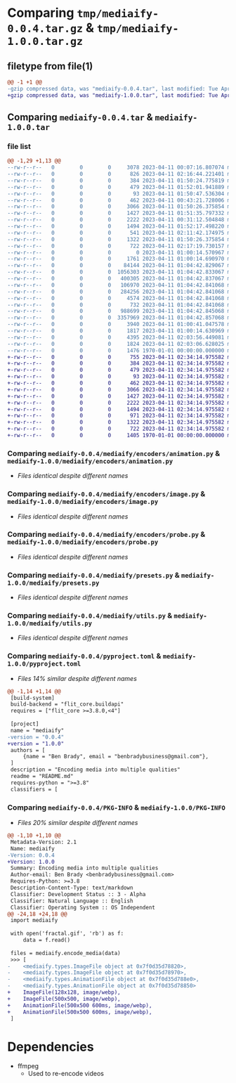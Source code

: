 # Comparing `tmp/mediaify-0.0.4.tar.gz` & `tmp/mediaify-1.0.0.tar.gz`

## filetype from file(1)

```diff
@@ -1 +1 @@
-gzip compressed data, was "mediaify-0.0.4.tar", last modified: Tue Apr 11 02:17:22 2023, max compression
+gzip compressed data, was "mediaify-1.0.0.tar", last modified: Tue Apr 11 02:34:26 2023, max compression
```

## Comparing `mediaify-0.0.4.tar` & `mediaify-1.0.0.tar`

### file list

```diff
@@ -1,29 +1,13 @@
--rw-r--r--   0        0        0     3078 2023-04-11 00:07:16.807074 mediaify-0.0.4/.gitignore
--rw-r--r--   0        0        0      826 2023-04-11 02:16:44.221401 mediaify-0.0.4/README.md
--rw-r--r--   0        0        0      384 2023-04-11 01:50:24.775819 mediaify-0.0.4/mediaify/__init__.py
--rw-r--r--   0        0        0      479 2023-04-11 01:52:01.941889 mediaify-0.0.4/mediaify/configs.py
--rw-r--r--   0        0        0       93 2023-04-11 01:50:47.536304 mediaify-0.0.4/mediaify/encoders/__init__.py
--rw-r--r--   0        0        0      462 2023-04-11 00:43:21.728006 mediaify-0.0.4/mediaify/encoders/_dimensions.py
--rw-r--r--   0        0        0     3066 2023-04-11 01:50:26.375854 mediaify-0.0.4/mediaify/encoders/animation.py
--rw-r--r--   0        0        0     1427 2023-04-11 01:51:35.797332 mediaify-0.0.4/mediaify/encoders/image.py
--rw-r--r--   0        0        0     2222 2023-04-11 00:31:12.504848 mediaify-0.0.4/mediaify/encoders/probe.py
--rw-r--r--   0        0        0     1494 2023-04-11 01:52:17.498220 mediaify-0.0.4/mediaify/presets.py
--rw-r--r--   0        0        0      541 2023-04-11 02:11:42.174975 mediaify-0.0.4/mediaify/types.py
--rw-r--r--   0        0        0     1322 2023-04-11 01:50:26.375854 mediaify-0.0.4/mediaify/utils.py
--rw-r--r--   0        0        0      722 2023-04-11 02:17:19.730157 mediaify-0.0.4/pyproject.toml
--rw-r--r--   0        0        0        0 2023-04-11 01:00:14.570967 mediaify-0.0.4/test/__init__.py
--rw-r--r--   0        0        0     1761 2023-04-11 01:00:14.690970 mediaify-0.0.4/test/_test_video.py
--rw-r--r--   0        0        0    84144 2023-04-11 01:04:42.829067 mediaify-0.0.4/test/data/animation/SingleFrame.gif
--rw-r--r--   0        0        0  1056303 2023-04-11 01:04:42.833067 mediaify-0.0.4/test/data/animation/fractal.gif
--rw-r--r--   0        0        0   400305 2023-04-11 01:04:42.837067 mediaify-0.0.4/test/data/animation/ricardo.gif
--rw-r--r--   0        0        0   106970 2023-04-11 01:04:42.841068 mediaify-0.0.4/test/data/image/Complex.webp
--rw-r--r--   0        0        0   284256 2023-04-11 01:04:42.841068 mediaify-0.0.4/test/data/image/Landscape.webp
--rw-r--r--   0        0        0     4574 2023-04-11 01:04:42.841068 mediaify-0.0.4/test/data/image/Massive.webp
--rw-r--r--   0        0        0      732 2023-04-11 01:04:42.841068 mediaify-0.0.4/test/data/image/Small.webp
--rw-r--r--   0        0        0   988699 2023-04-11 01:04:42.845068 mediaify-0.0.4/test/data/video/Fire.webm
--rw-r--r--   0        0        0  3357969 2023-04-11 01:04:42.857068 mediaify-0.0.4/test/data/video/Heavy.mp4
--rw-r--r--   0        0        0     3940 2023-04-11 01:00:41.047578 mediaify-0.0.4/test/test_animation.py
--rw-r--r--   0        0        0     1817 2023-04-11 01:00:14.630969 mediaify-0.0.4/test/test_generate_media.py
--rw-r--r--   0        0        0     4395 2023-04-11 02:03:56.449081 mediaify-0.0.4/test/test_image.py
--rw-r--r--   0        0        0     1824 2023-04-11 02:03:06.628025 mediaify-0.0.4/test/testdata.py
--rw-r--r--   0        0        0     1476 1970-01-01 00:00:00.000000 mediaify-0.0.4/PKG-INFO
+-rw-r--r--   0        0        0      755 2023-04-11 02:34:14.975582 mediaify-1.0.0/README.md
+-rw-r--r--   0        0        0      384 2023-04-11 02:34:14.975582 mediaify-1.0.0/mediaify/__init__.py
+-rw-r--r--   0        0        0      479 2023-04-11 02:34:14.975582 mediaify-1.0.0/mediaify/configs.py
+-rw-r--r--   0        0        0       93 2023-04-11 02:34:14.975582 mediaify-1.0.0/mediaify/encoders/__init__.py
+-rw-r--r--   0        0        0      462 2023-04-11 02:34:14.975582 mediaify-1.0.0/mediaify/encoders/_dimensions.py
+-rw-r--r--   0        0        0     3066 2023-04-11 02:34:14.975582 mediaify-1.0.0/mediaify/encoders/animation.py
+-rw-r--r--   0        0        0     1427 2023-04-11 02:34:14.975582 mediaify-1.0.0/mediaify/encoders/image.py
+-rw-r--r--   0        0        0     2222 2023-04-11 02:34:14.975582 mediaify-1.0.0/mediaify/encoders/probe.py
+-rw-r--r--   0        0        0     1494 2023-04-11 02:34:14.975582 mediaify-1.0.0/mediaify/presets.py
+-rw-r--r--   0        0        0      971 2023-04-11 02:34:14.975582 mediaify-1.0.0/mediaify/types.py
+-rw-r--r--   0        0        0     1322 2023-04-11 02:34:14.975582 mediaify-1.0.0/mediaify/utils.py
+-rw-r--r--   0        0        0      722 2023-04-11 02:34:14.975582 mediaify-1.0.0/pyproject.toml
+-rw-r--r--   0        0        0     1405 1970-01-01 00:00:00.000000 mediaify-1.0.0/PKG-INFO
```

### Comparing `mediaify-0.0.4/mediaify/encoders/animation.py` & `mediaify-1.0.0/mediaify/encoders/animation.py`

 * *Files identical despite different names*

### Comparing `mediaify-0.0.4/mediaify/encoders/image.py` & `mediaify-1.0.0/mediaify/encoders/image.py`

 * *Files identical despite different names*

### Comparing `mediaify-0.0.4/mediaify/encoders/probe.py` & `mediaify-1.0.0/mediaify/encoders/probe.py`

 * *Files identical despite different names*

### Comparing `mediaify-0.0.4/mediaify/presets.py` & `mediaify-1.0.0/mediaify/presets.py`

 * *Files identical despite different names*

### Comparing `mediaify-0.0.4/mediaify/utils.py` & `mediaify-1.0.0/mediaify/utils.py`

 * *Files identical despite different names*

### Comparing `mediaify-0.0.4/pyproject.toml` & `mediaify-1.0.0/pyproject.toml`

 * *Files 14% similar despite different names*

```diff
@@ -1,14 +1,14 @@
 [build-system]
 build-backend = "flit_core.buildapi"
 requires = ["flit_core >=3.8.0,<4"]
 
 [project]
 name = "mediaify"
-version = "0.0.4"
+version = "1.0.0"
 authors = [
     {name = "Ben Brady", email = "benbradybusiness@gmail.com"},
 ]
 description = "Encoding media into multiple qualities"
 readme = "README.md"
 requires-python = ">=3.8"
 classifiers = [
```

### Comparing `mediaify-0.0.4/PKG-INFO` & `mediaify-1.0.0/PKG-INFO`

 * *Files 20% similar despite different names*

```diff
@@ -1,10 +1,10 @@
 Metadata-Version: 2.1
 Name: mediaify
-Version: 0.0.4
+Version: 1.0.0
 Summary: Encoding media into multiple qualities
 Author-email: Ben Brady <benbradybusiness@gmail.com>
 Requires-Python: >=3.8
 Description-Content-Type: text/markdown
 Classifier: Development Status :: 3 - Alpha
 Classifier: Natural Language :: English
 Classifier: Operating System :: OS Independent
@@ -24,18 +24,18 @@
 import mediaify
 
 with open('fractal.gif', 'rb') as f:
     data = f.read()
 
 files = mediaify.encode_media(data)
 >>> [
-    <mediaify.types.ImageFile object at 0x7f0d35d78820>,
-    <mediaify.types.ImageFile object at 0x7f0d35d78970>,
-    <mediaify.types.AnimationFile object at 0x7f0d35d788e0>,
-    <mediaify.types.AnimationFile object at 0x7f0d35d78850>
+    ImageFile(128x128, image/webp),
+    ImageFile(500x500, image/webp),
+    AnimationFile(500x500 600ms, image/webp),
+    AnimationFile(500x500 600ms, image/webp),
 ]
 ```
 
 # Dependencies
 
 - ffmpeg
     - Used to re-encode videos
```

